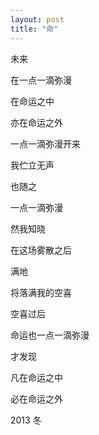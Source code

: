 ```yaml
---
layout: post
title: "命" 
---
```



未来
 
在一点一滴弥漫
 
在命运之中
 
亦在命运之外
 
 
 
一点一滴弥漫开来
 
我伫立无声
 
也随之
 
一点一滴弥漫
 
 
 
然我知晓
 
在这场雾散之后
 
满地
 
将落满我的空喜
 
 
 
 
空喜过后
 
命运也一点一滴弥漫
 
才发现
 
凡在命运之中
 
必在命运之外
 
 
2013   冬